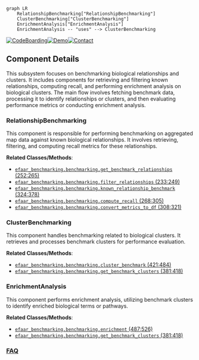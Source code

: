 ```mermaid
graph LR
    RelationshipBenchmarking["RelationshipBenchmarking"]
    ClusterBenchmarking["ClusterBenchmarking"]
    EnrichmentAnalysis["EnrichmentAnalysis"]
    EnrichmentAnalysis -- "uses" --> ClusterBenchmarking
```
[![CodeBoarding](https://img.shields.io/badge/Generated%20by-CodeBoarding-9cf?style=flat-square)](https://github.com/CodeBoarding/CodeBoarding)[![Demo](https://img.shields.io/badge/Try%20our-Demo-blue?style=flat-square)](https://www.codeboarding.org/demo)[![Contact](https://img.shields.io/badge/Contact%20us%20-%20contact@codeboarding.org-lightgrey?style=flat-square)](mailto:contact@codeboarding.org)

## Component Details

This subsystem focuses on benchmarking biological relationships and clusters. It includes components for retrieving and filtering known relationships, computing recall, and performing enrichment analysis on biological clusters. The main flow involves fetching benchmark data, processing it to identify relationships or clusters, and then evaluating performance metrics or conducting enrichment analysis.

### RelationshipBenchmarking
This component is responsible for performing benchmarking on aggregated map data against known biological relationships. It involves retrieving, filtering, and computing recall metrics for these relationships.


**Related Classes/Methods**:

- <a href="https://github.com/recursionpharma/EFAAR_benchmarking/blob/master/efaar_benchmarking/benchmarking.py#L252-L265" target="_blank" rel="noopener noreferrer">`efaar_benchmarking.benchmarking.get_benchmark_relationships` (252:265)</a>
- <a href="https://github.com/recursionpharma/EFAAR_benchmarking/blob/master/efaar_benchmarking/benchmarking.py#L233-L249" target="_blank" rel="noopener noreferrer">`efaar_benchmarking.benchmarking.filter_relationships` (233:249)</a>
- <a href="https://github.com/recursionpharma/EFAAR_benchmarking/blob/master/efaar_benchmarking/benchmarking.py#L324-L378" target="_blank" rel="noopener noreferrer">`efaar_benchmarking.benchmarking.known_relationship_benchmark` (324:378)</a>
- <a href="https://github.com/recursionpharma/EFAAR_benchmarking/blob/master/efaar_benchmarking/benchmarking.py#L268-L305" target="_blank" rel="noopener noreferrer">`efaar_benchmarking.benchmarking.compute_recall` (268:305)</a>
- <a href="https://github.com/recursionpharma/EFAAR_benchmarking/blob/master/efaar_benchmarking/benchmarking.py#L308-L321" target="_blank" rel="noopener noreferrer">`efaar_benchmarking.benchmarking.convert_metrics_to_df` (308:321)</a>


### ClusterBenchmarking
This component handles benchmarking related to biological clusters. It retrieves and processes benchmark clusters for performance evaluation.


**Related Classes/Methods**:

- <a href="https://github.com/recursionpharma/EFAAR_benchmarking/blob/master/efaar_benchmarking/benchmarking.py#L421-L484" target="_blank" rel="noopener noreferrer">`efaar_benchmarking.benchmarking.cluster_benchmark` (421:484)</a>
- <a href="https://github.com/recursionpharma/EFAAR_benchmarking/blob/master/efaar_benchmarking/benchmarking.py#L381-L418" target="_blank" rel="noopener noreferrer">`efaar_benchmarking.benchmarking.get_benchmark_clusters` (381:418)</a>


### EnrichmentAnalysis
This component performs enrichment analysis, utilizing benchmark clusters to identify enriched biological terms or pathways.


**Related Classes/Methods**:

- <a href="https://github.com/recursionpharma/EFAAR_benchmarking/blob/master/efaar_benchmarking/benchmarking.py#L487-L526" target="_blank" rel="noopener noreferrer">`efaar_benchmarking.benchmarking.enrichment` (487:526)</a>
- <a href="https://github.com/recursionpharma/EFAAR_benchmarking/blob/master/efaar_benchmarking/benchmarking.py#L381-L418" target="_blank" rel="noopener noreferrer">`efaar_benchmarking.benchmarking.get_benchmark_clusters` (381:418)</a>




### [FAQ](https://github.com/CodeBoarding/GeneratedOnBoardings/tree/main?tab=readme-ov-file#faq)